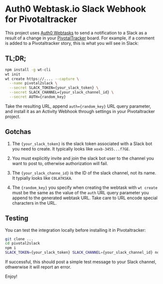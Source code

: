 Auth0 Webtask.io Slack Webhook for Pivotaltracker
===

This project uses [Auth0 Webtasks](https://webtask.io) to send a notification to a Slack as a result of a change in your [PivotalTracker](https://pivotaltracker.com) board. For example, if a comment is added to a Pivotaltracker story, this is what you will see in Slack: 

## TL;DR;

```bash
npm install -g wt-cli
wt init
wt create https://.... --capture \
  --name pivotal2slack \
  --secret SLACK_TOKEN={your_slack_token} \
  --secret SLACK_CHANNEL={your_slack_channel_id} \
  --secret AUTH={random_key}
``` 

Take the resulting URL, append `auth={random_key}` URL query parameter, and install it as an Activity Webhook through settings in your Pivotaltracker project. 

## Gotchas

1. The `{your_slack_token}` is the slack token associated with a Slack bot you need to create. It typically looks like `xoxb-3455...f7GE`.  

2. You must explicitly invite and join the slack bot user to the channel you want to post to, otherwise authorization will fail. 

3. The `{your_slack_channe_id}` is the ID of the slack channel, not its name. It typially looks like `C0LATKSKA`. 

4. The `{random_key}` you specify when creating the webtask with `wt create` must be the same as the value of the `auth` URL query parameter you append to the generated webtask URL. Take care to URL encode special characters in the URL. 

## Testing

You can test the integration locally before installing it in Pivotaltracker: 

```bash
git clone ...
cd pivotal2slack
npm i
SLACK_TOKEN={your_slack_token} SLACK_CHANNEL={your_slack_channel_id} node pivotal2slack.js
```

If successful, this should post a simple test message to your Slack channel, othwerwise it will report an error. 

Enjoy!

